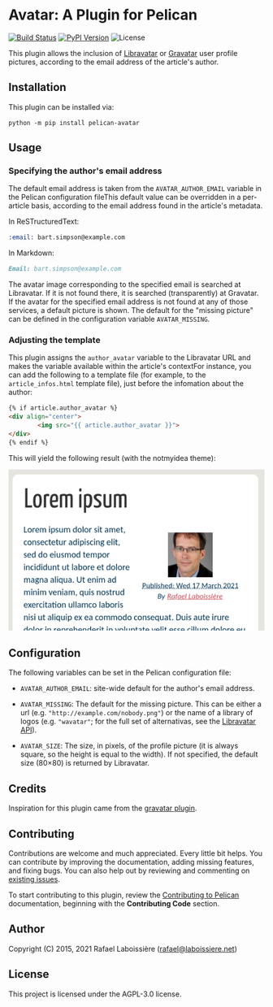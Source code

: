 Avatar: A Plugin for Pelican
============================

[![Build Status](https://img.shields.io/github/workflow/status/pelican-plugins/avatar/build)](https://github.com/pelican-plugins/avatar/actions)
[![PyPI Version](https://img.shields.io/pypi/v/pelican-avatar)](https://pypi.org/project/pelican-avatar/)
![License](https://img.shields.io/pypi/l/pelican-avatar?color=blue)

This plugin allows the inclusion of [Libravatar][] or [Gravatar][] user profile pictures, according to the email address of the article's author.

[Libravatar]: http://www.libravatar.org
[Gravatar]: http://www.gravatar.com

Installation
------------

This plugin can be installed via:

    python -m pip install pelican-avatar

Usage
-----

### Specifying the author's email address

The default email address is taken from the `AVATAR_AUTHOR_EMAIL` variable in the Pelican configuration fileThis default value can be overridden in a per-article basis, according to the email address found in the article's metadata.

In ReSTructuredText:

```rst
:email: bart.simpson@example.com
```

In Markdown:

```markdown
Email: bart.simpson@example.com
```

The avatar image corresponding to the specified email is searched at Libravatar. If it is not found there, it is searched (transparently) at Gravatar. If the avatar for the specified email address is not found at any of those services, a default picture is shown. The default for the "missing picture" can be defined in the configuration variable `AVATAR_MISSING`.

### Adjusting the template

This plugin assigns the `author_avatar` variable to the Libravatar URL and makes the variable available within the article's contextFor instance, you can add the following to a template file (for example, to the `article_infos.html` template file), just before the infomation about the author:

```html
{% if article.author_avatar %}
<div align="center">
        <img src="{{ article.author_avatar }}">
</div>
{% endif %}

```

This will yield the following result (with the notmyidea theme):

![figure](avatar-example.png)

Configuration
-------------

The following variables can be set in the Pelican configuration file:

- `AVATAR_AUTHOR_EMAIL`: site-wide default for the author's email address.

- `AVATAR_MISSING`: The default for the missing picture. This can be either a url (e.g. `"http://example.com/nobody.png"`) or the name of a library of logos (e.g. `"wavatar"`; for the full set of alternativas, see the [Libravatar API](https://wiki.libravatar.org/api/)).

- `AVATAR_SIZE`: The size, in pixels, of the profile picture (it is always square, so the height is equal to the width). If not specified, the default size (80×80) is returned by Libravatar.

Credits
-------

Inspiration for this plugin came from the
[gravatar plugin](https://github.com/getpelican/pelican-plugins/tree/master/gravatar).

Contributing
------------

Contributions are welcome and much appreciated. Every little bit helps. You can contribute by improving the documentation, adding missing features, and fixing bugs. You can also help out by reviewing and commenting on [existing issues][].

To start contributing to this plugin, review the [Contributing to Pelican][] documentation, beginning with the **Contributing Code** section.

[existing issues]: https://github.com/pelican-plugins/libravatar/issues
[Contributing to Pelican]: https://docs.getpelican.com/en/latest/contribute.html

Author
------

Copyright (C) 2015, 2021  Rafael Laboissière (<rafael@laboissiere.net>)

License
-------

This project is licensed under the AGPL-3.0 license.
